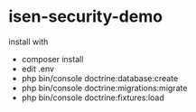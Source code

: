 # isen-security-demo 

install with
- composer install
- edit .env
- php bin/console doctrine:database:create
- php bin/console doctrine:migrations:migrate
- php bin/console doctrine:fixtures:load
